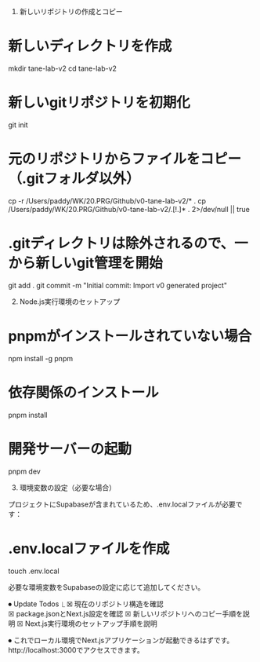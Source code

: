 
  1. 新しいリポジトリの作成とコピー

  # 新しいディレクトリを作成
  mkdir tane-lab-v2
  cd tane-lab-v2

  # 新しいgitリポジトリを初期化
  git init

  # 元のリポジトリからファイルをコピー（.gitフォルダ以外）
  cp -r /Users/paddy/WK/20.PRG/Github/v0-tane-lab-v2/* .
  cp /Users/paddy/WK/20.PRG/Github/v0-tane-lab-v2/.[!.]* . 2>/dev/null || true

  # .gitディレクトリは除外されるので、一から新しいgit管理を開始
  git add .
  git commit -m "Initial commit: Import v0 generated project"

  2. Node.js実行環境のセットアップ

  # pnpmがインストールされていない場合
  npm install -g pnpm

  # 依存関係のインストール
  pnpm install

  # 開発サーバーの起動
  pnpm dev

  3. 環境変数の設定（必要な場合）

  プロジェクトにSupabaseが含まれているため、.env.localファイルが必要です：

  # .env.localファイルを作成
  touch .env.local

  必要な環境変数をSupabaseの設定に応じて追加してください。

⏺ Update Todos
  ⎿  ☒ 現在のリポジトリ構造を確認             
     ☒ package.jsonとNext.js設定を確認
     ☒ 新しいリポジトリへのコピー手順を説明
     ☒ Next.js実行環境のセットアップ手順を説明

⏺ これでローカル環境でNext.jsアプリケーションが起動できるはずです。http://localhost:3000でアクセスできます。

